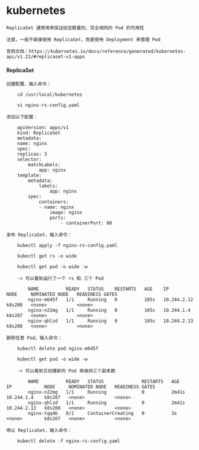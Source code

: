
# kubernetes

	ReplicaSet 通常用来保证给定数量的、完全相同的 Pod 的可用性

	注意，一般不直接使用 ReplicaSet，而是使用 Deployment 来管理 Pod

	官网文档：https://kubernetes.io/docs/reference/generated/kubernetes-api/v1.22/#replicaset-v1-apps

#### ReplicaSet

	创建配置，输入命令：

		cd /usr/local/kubernetes

		vi nginx-rs-config.yaml

	添加以下配置：

		apiVersion: apps/v1
		kind: ReplicaSet
		metadata:
		name: nginx
		spec:
		replicas: 3
		selector:
			matchLabels:
				app: nginx
		template:
			metadata:
				labels:
					app: nginx
			spec:
				containers:
				- name: nginx
					image: nginx
					ports:
						- containerPort: 80

	发布 ReplicaSet，输入命令：

		kubectl apply -f nginx-rs-config.yaml

		kubectl get rs -o wide

		kubectl get pod -o wide -w

		-> 可以看到运行了一个 rs 和 三个 Pod

			NAME          READY   STATUS    RESTARTS   AGE    IP            NODE     NOMINATED NODE   READINESS GATES
			nginx-m645f   1/1     Running   0          105s   10.244.2.12   k8s208   <none>           <none>
			nginx-n22mg   1/1     Running   0          105s   10.244.1.4    k8s207   <none>           <none>
			nginx-qhlzd   1/1     Running   0          105s   10.244.2.13   k8s208   <none>           <none>

	删除任意 Pod，输入命令：

		kubectl delete pod nginx-m645f

		kubectl get pod -o wide -w

		-> 可以看到又创建新的 Pod 来维持三个副本数
			
			NAME          READY   STATUS              RESTARTS   AGE     IP            NODE     NOMINATED NODE   READINESS GATES
			nginx-n22mg   1/1     Running             0          2m41s   10.244.1.4    k8s207   <none>           <none>
			nginx-qhlzd   1/1     Running             0          2m41s   10.244.2.13   k8s208   <none>           <none>
			nginx-tqq4b   0/1     ContainerCreating   0          3s      <none>        k8s207   <none>           <none>

	停止 ReplicaSet，输入命令：

		kubectl delete -f nginx-rs-config.yaml
